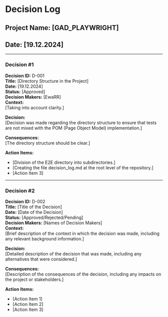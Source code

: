 # Decision Log

## Project Name: [GAD_PLAYWRIGHT]

## Date: [19.12.2024]

---

### Decision #1

**Decision ID:** D-001  
**Title:** [Directory Structure in the Project]  
**Date:** [19.12.2024]  
**Status:** [Approved]  
**Decision Makers:** [EwaRR]  
**Context:**  
[Taking into account clarity.]

**Decision:**  
[Decision was made regarding the directory structure to ensure that tests are not mixed with the POM (Page Object Model) implementation.]

**Consequences:**  
[The directory structure should be clear.]

**Action Items:**

- [Division of the E2E directory into subdirectories.]
- [Creating the file decision_log.md at the root level of the repository.]
- [Action Item 3]

---

### Decision #2

**Decision ID:** D-002  
**Title:** [Title of the Decision]  
**Date:** [Date of the Decision]  
**Status:** [Approved/Rejected/Pending]  
**Decision Makers:** [Names of Decision Makers]  
**Context:**  
[Brief description of the context in which the decision was made, including any relevant background information.]

**Decision:**  
[Detailed description of the decision that was made, including any alternatives that were considered.]

**Consequences:**  
[Description of the consequences of the decision, including any impacts on the project or stakeholders.]

**Action Items:**

- [Action Item 1]
- [Action Item 2]
- [Action Item 3]
